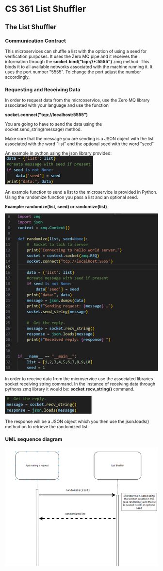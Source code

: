 # CS 361 List Shuffler

## The List Shuffler 

### Communication Contract
This microservices can shuffle a list with the option of using a seed for verification purposes. It uses the Zero MQ pipe and it receives the information through the **socket.bind("tcp://*:5555")** zmq method. This biods it to all available networks associated with the machine running it. It uses the port number "5555". To change the port adjust the number accordingly.

### Requesting and Receiving Data
In order to request data from the micrcoservice, use the Zero MQ library associated with your language and use the function 

**socket.connect("tcp://localhost:5555")**

You are going to have to send the data using the socket.send_string(message) method. 

Make sure that the message you are sending is a JSON object with the list associated with the word "list" and the optional seed with the word "seed"

An example in python using the json library provided:
![alt text](image-1.png)

An example function to send a list to the microservice is provided in Python. Using the randomize function you pass a list and an optional seed. 

**Example: randomize(list, seed) or randomize(list)**

![alt text](image-3.png)

In order to receive data from the microservice use the associated libraries socket receiving string command. In the instance of receiving data through pythons zmq library it would be: **socket.recv_string()** command.

![alt text](image.png)

The response will be a JSON object which you then use the json.loads() method on to retrieve the randomized list.

### UML sequence diagram
![alt text](image-2.png)